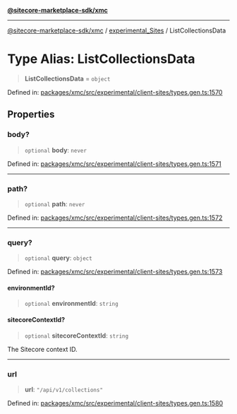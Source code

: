 [**@sitecore-marketplace-sdk/xmc**](../../../../README.md)

***

[@sitecore-marketplace-sdk/xmc](../../../../README.md) / [experimental\_Sites](../README.md) / ListCollectionsData

# Type Alias: ListCollectionsData

> **ListCollectionsData** = `object`

Defined in: [packages/xmc/src/experimental/client-sites/types.gen.ts:1570](https://github.com/Sitecore/marketplace-sdk/blob/main/packages/xmc/src/experimental/client-sites/types.gen.ts#L1570)

## Properties

### body?

> `optional` **body**: `never`

Defined in: [packages/xmc/src/experimental/client-sites/types.gen.ts:1571](https://github.com/Sitecore/marketplace-sdk/blob/main/packages/xmc/src/experimental/client-sites/types.gen.ts#L1571)

***

### path?

> `optional` **path**: `never`

Defined in: [packages/xmc/src/experimental/client-sites/types.gen.ts:1572](https://github.com/Sitecore/marketplace-sdk/blob/main/packages/xmc/src/experimental/client-sites/types.gen.ts#L1572)

***

### query?

> `optional` **query**: `object`

Defined in: [packages/xmc/src/experimental/client-sites/types.gen.ts:1573](https://github.com/Sitecore/marketplace-sdk/blob/main/packages/xmc/src/experimental/client-sites/types.gen.ts#L1573)

#### environmentId?

> `optional` **environmentId**: `string`

#### sitecoreContextId?

> `optional` **sitecoreContextId**: `string`

The Sitecore context ID.

***

### url

> **url**: `"/api/v1/collections"`

Defined in: [packages/xmc/src/experimental/client-sites/types.gen.ts:1580](https://github.com/Sitecore/marketplace-sdk/blob/main/packages/xmc/src/experimental/client-sites/types.gen.ts#L1580)
